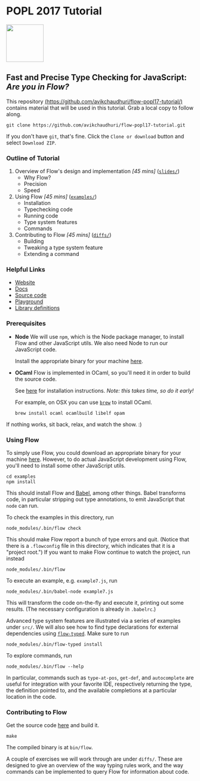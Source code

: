 # POPL 2017 Tutorial

<img src="https://github.com/facebook/flow/blob/master/website/_assets/images/flow-no-wordmark.png" width="100">

## Fast and Precise Type Checking for JavaScript: *Are you in Flow?*

This repository [(https://github.com/avikchaudhuri/flow-popl17-tutorial/)](https://github.com/avikchaudhuri/flow-popl17-tutorial/) contains material that will be used in this tutorial. Grab a local copy to follow along.

```
git clone https://github.com/avikchaudhuri/flow-popl17-tutorial.git
```

If you don't have `git`, that's fine. Click the `Clone or download` button and select `Download ZIP`.


### Outline of Tutorial

1. Overview of Flow's design and implementation *\[45 mins\]* ([`slides/`](slides/))
   * Why Flow?
   * Precision
   * Speed
2. Using Flow *\[45 mins\]* ([`examples/`](examples/))
   * Installation
   * Typechecking code
   * Running code
   * Type system features
   * Commands
3. Contributing to Flow *\[45 mins\]* ([`diffs/`](examples/))
   * Building
   * Tweaking a type system feature
   * Extending a command
   
### Helpful Links

* [Website](https://flowtype.org/)
* [Docs](https://flowtype.org/docs/getting-started.html#_)
* [Source code](https://github.com/facebook/flow)
* [Playground](https://flowtype.org/try/)
* [Library definitions](https://github.com/flowtype/flow-typed)

### Prerequisites

* **Node**
  We will use `npm`, which is the Node package manager, to install Flow and other JavaScript utils. We also need Node to run our JavaScript code.
  
  Install the appropriate binary for your machine [here](https://nodejs.org/en/download/). 

* **OCaml**
  Flow is implemented in OCaml, so you'll need it in order to build the source code.
  
  See [here](https://ocaml.org/docs/install.html) for installation instructions. *Note: this takes time, so do it early!*
  
  For example, on OSX you can use [`brew`](http://brew.sh/) to install OCaml.
  ```
  brew install ocaml ocamlbuild libelf opam
  ```

If nothing works, sit back, relax, and watch the show. :)

### Using Flow

To simply use Flow, you could download an appropriate binary for your machine [here](https://github.com/facebook/flow/releases). However, to do actual JavaScript development using Flow, you'll need to install some other JavaScript utils.

```
cd examples
npm install
```

This should install Flow and [Babel](https://babeljs.io/), among other things. Babel transforms code, in particular stripping out type annotations, to emit JavaScript that `node` can run.

To check the examples in this directory, run
```
node_modules/.bin/flow check
```

This should make Flow report a bunch of type errors and quit. (Notice that there is a `.flowconfig` file in this directory, which indicates that it is a "project root.") If you want to make Flow continue to watch the project, run instead
```
node_modules/.bin/flow
```

To execute an example, e.g. `example7.js`, run
```
node_modules/.bin/babel-node example7.js
```

This will transform the code on-the-fly and execute it, printing out some results. (The necessary configuration is already in `.babelrc`.)

Advanced type system features are illustrated via a series of examples under `src/`. We will also see how to find type declarations for external dependencies using [`flow-typed`](https://github.com/flowtype/flow-typed). Make sure to run
```
node_modules/.bin/flow-typed install
```

To explore commands, run
```
node_modules/.bin/flow --help
```
In particular, commands such as `type-at-pos`, `get-def`, and `autocomplete` are useful for integration with your favorite IDE, respectively returning the type, the definition pointed to, and the available completions at a particular location in the code.


### Contributing to Flow

Get the source code [here](https://github.com/facebook/flow) and build it.
```
make
```

The compiled binary is at `bin/flow`.

A couple of exercises we will work through are under `diffs/`. These are designed to give an overview of the way typing rules work, and the way commands can be implemented to query Flow for information about code.
